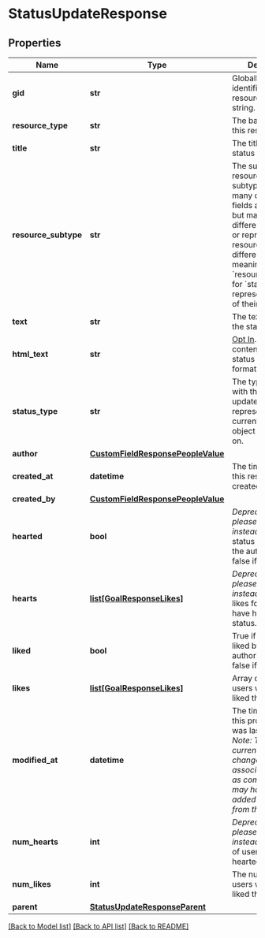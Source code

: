 # StatusUpdateResponse

## Properties
Name | Type | Description | Notes
------------ | ------------- | ------------- | -------------
**gid** | **str** | Globally unique identifier of the resource, as a string. | [optional] 
**resource_type** | **str** | The base type of this resource. | [optional] 
**title** | **str** | The title of the status update. | [optional] 
**resource_subtype** | **str** | The subtype of this resource. Different subtypes retain many of the same fields and behavior, but may render differently in Asana or represent resources with different semantic meaning. The &#x60;resource_subtype&#x60;s for &#x60;status&#x60; objects represent the type of their parent. | [optional] 
**text** | **str** | The text content of the status update. | 
**html_text** | **str** | [Opt In](/docs/inputoutput-options). The text content of the status update with formatting as HTML. | [optional] 
**status_type** | **str** | The type associated with the status update. This represents the current state of the object this object is on. | 
**author** | [**CustomFieldResponsePeopleValue**](CustomFieldResponsePeopleValue.md) |  | [optional] 
**created_at** | **datetime** | The time at which this resource was created. | [optional] 
**created_by** | [**CustomFieldResponsePeopleValue**](CustomFieldResponsePeopleValue.md) |  | [optional] 
**hearted** | **bool** | *Deprecated - please use liked instead* True if the status is hearted by the authorized user, false if not. | [optional] 
**hearts** | [**list[GoalResponseLikes]**](GoalResponseLikes.md) | *Deprecated - please use likes instead* Array of likes for users who have hearted this status. | [optional] 
**liked** | **bool** | True if the status is liked by the authorized user, false if not. | [optional] 
**likes** | [**list[GoalResponseLikes]**](GoalResponseLikes.md) | Array of likes for users who have liked this status. | [optional] 
**modified_at** | **datetime** | The time at which this project status was last modified. *Note: This does not currently reflect any changes in associations such as comments that may have been added or removed from the status.* | [optional] 
**num_hearts** | **int** | *Deprecated - please use likes instead* The number of users who have hearted this status. | [optional] 
**num_likes** | **int** | The number of users who have liked this status. | [optional] 
**parent** | [**StatusUpdateResponseParent**](StatusUpdateResponseParent.md) |  | [optional] 

[[Back to Model list]](../README.md#documentation-for-models) [[Back to API list]](../README.md#documentation-for-api-endpoints) [[Back to README]](../README.md)

